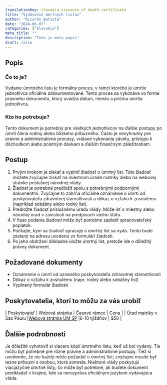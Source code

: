 ```yaml
---
translationKey: slovakia-issuance_of_death_certificate
title: "Vydávanie úmrtných listov"
author: "Ricardo Batista"
date: "2024-06-07"
categories: ["Slovakia"]
meta_title: ""
description: "Toto je meta popis"
draft: false
---
```


## Popis
### Čo to je?
Vydanie úmrtného listu je formálny proces, v rámci ktorého je úmrtie jednotlivca oficiálne zdokumentované. Tento proces sa vykonáva vo forme právneho dokumentu, ktorý uvádza dátum, miesto a príčinu úmrtia jednotlivca.

### Kto ho potrebuje?
Tento dokument je potrebný pre všetkých jednotlivcov na ďalšie postupy po úmrtí člena rodiny alebo blízkeho príbuzného. Často je nevyhnutný pre právne a administratívne procesy, vrátane vykonania závetu, prístupu k dôchodkom alebo poistným dávkam a ďalším finančným záležitostiam.

## Postup
1. Prvým krokom je získať a vyplniť žiadosť o úmrtný list. Túto žiadosť môžete zvyčajne získať na miestnom úrade matriky alebo na webovej stránke príslušnej národnej vlády.
2. Žiadosť je potrebné predložiť spolu s potrebnými podpornými dokumentmi. Zvyčajne to zahŕňa oficiálne oznámenie o úmrtí od poskytovateľa zdravotnej starostlivosti a dôkaz o vzťahu k zosnulému (napríklad sobášny alebo rodný list).
3. Predložte žiadosť príslušnému úradu vlády. Môže ísť o miestny alebo národný úrad v závislosti na predpisoch vášho štátu.
4. V čase podania žiadosti môže byť potrebné zaplatiť spracovateľský poplatok.
5. Počkajte, kým sa žiadosť spracuje a úmrtný list sa vydá. Tento bude zaslaný na adresu uvedenú vo formulári žiadosti.
6. Po jeho obdržaní dôkladne uložte úmrtný list, pretože ide o dôležitý právny dokument.

## Požadované dokumenty
- Oznámenie o úmrtí od uznaného poskytovateľa zdravotnej starostlivosti
- Dôkaz o vzťahu k zosnulému (napr. rodný alebo sobášny list)
- Vyplnený formulár žiadosti

## Poskytovatelia, ktorí to môžu za vás urobiť

| Poskytovateľ                        | Webová stránka                                | Časové rámce | Cena          |
| Úrad matriky v Sao Paulu       |[Webová stránka ÚM SP](https://www.spcro.gov/) |6-10 týždňov |       $50      |

## Ďalšie podrobnosti
Je dôležité vyhotoviť si viacero kópií úmrtného listu, keď už bol vydany. Tie môžu byť potrebné pre rôzne právne a administratívne postupy. Tiež si uvedomte, že nie každý môže požiadať o úmrtný list; zvyčajne musíte byť tesne príbuzní s osobou, ktorá zomrela. Niektoré vlády poskytujú viacjazyčné úmrtné listy, čo môže byť potrebné, ak budete dokument predkladať v krajine, kde sa nerozpráva oficiálnym jazykom vydávajúca vláda.